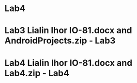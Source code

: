 # Lab4
# Lab3 Lialin Ihor IO-81.docx and AndroidProjects.zip - Lab3
# Lab4 Lialin Ihor IO-81.docx and Lab4.zip - Lab4
